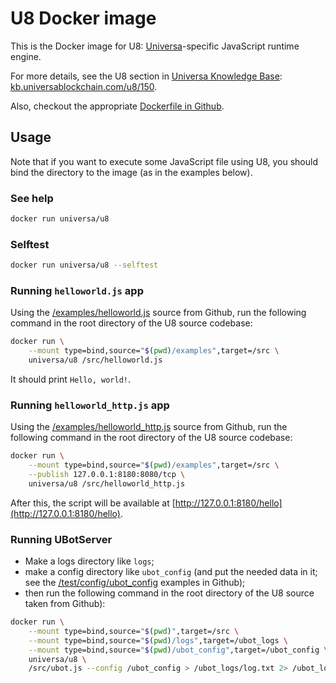 # U8 Docker image

This is the Docker image for U8: [Universa](https://universablockchain.com)-specific JavaScript runtime engine.

For more details, see the U8 section in [Universa Knowledge Base](https://kb.universablockchain.com): [kb.universablockchain.com/u8/150](https://kb.universablockchain.com/u8/150).

Also, checkout the appropriate [Dockerfile in Github](https://github.com/UniversaBlockchain/U8/blob/master/docker/u8/Dockerfile).


## Usage

Note that if you want to execute some JavaScript file using U8, you should bind the directory to the image (as in the examples below).

### See help

~~~bash
docker run universa/u8
~~~

### Selftest

~~~bash
docker run universa/u8 --selftest
~~~

### Running `helloworld.js` app

Using the [/examples/helloworld.js](https://github.com/UniversaBlockchain/U8/blob/master/examples/helloworld.js) source from Github,
run the following command in the root directory of the U8 source codebase:

~~~bash
docker run \
    --mount type=bind,source="$(pwd)/examples",target=/src \
    universa/u8 /src/helloworld.js
~~~

It should print `Hello, world!`.

### Running `helloworld_http.js` app 

Using the [/examples/helloworld_http.js](https://github.com/UniversaBlockchain/U8/blob/master/examples/helloworld_http.js) source from Github,
run the following command in the root directory of the U8 source codebase:

~~~bash
docker run \
    --mount type=bind,source="$(pwd)/examples",target=/src \
    --publish 127.0.0.1:8180:8080/tcp \
    universa/u8 /src/helloworld_http.js
~~~

After this, the script will be available at [http://127.0.0.1:8180/hello](http://127.0.0.1:8180/hello).

### Running UBotServer

* Make a logs directory like `logs`;
* make a config directory like `ubot_config` (and put the needed data in it; see the [/test/config/ubot_config](https://github.com/UniversaBlockchain/U8/tree/master/test/config/ubot_config) examples in Github);
* then run the following command in the root directory of the U8 source taken from Github):

~~~bash
docker run \
    --mount type=bind,source="$(pwd)",target=/src \
    --mount type=bind,source="$(pwd)/logs",target=/ubot_logs \
    --mount type=bind,source="$(pwd)/ubot_config",target=/ubot_config \
    universa/u8 \
    /src/ubot.js --config /ubot_config > /ubot_logs/log.txt 2> /ubot_logs/errlog.txt
~~~
